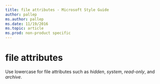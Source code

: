 ```yaml
---
title: file attributes - Microsoft Style Guide
author: pallep
ms.author: pallep
ms.date: 11/19/2016
ms.topic: article
ms.prod: non-product specific
---
```


# file attributes

Use lowercase for file attributes such as *hidden*, *system*, *read-only*, and *archive*.
